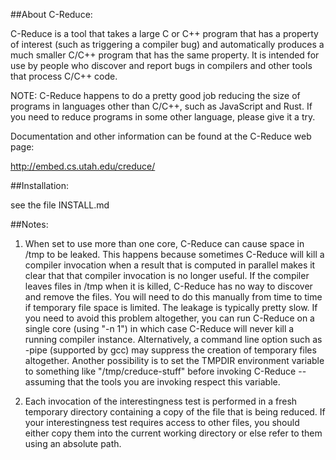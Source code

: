 ##About C-Reduce:


C-Reduce is a tool that takes a large C or C++ program that has a
property of interest (such as triggering a compiler bug) and
automatically produces a much smaller C/C++ program that has the same
property.  It is intended for use by people who discover and report
bugs in compilers and other tools that process C/C++ code.

NOTE: C-Reduce happens to do a pretty good job reducing the size of
programs in languages other than C/C++, such as JavaScript and Rust.
If you need to reduce programs in some other language, please give it
a try.

Documentation and other information can be found at the C-Reduce web
page:

  http://embed.cs.utah.edu/creduce/


##Installation:


see the file INSTALL.md


##Notes:


1. When set to use more than one core, C-Reduce can cause space in
/tmp to be leaked. This happens because sometimes C-Reduce will kill a
compiler invocation when a result that is computed in parallel makes
it clear that that compiler invocation is no longer useful. If the
compiler leaves files in /tmp when it is killed, C-Reduce has no way
to discover and remove the files. You will need to do this manually
from time to time if temporary file space is limited. The leakage is
typically pretty slow. If you need to avoid this problem altogether,
you can run C-Reduce on a single core (using "-n 1") in which case
C-Reduce will never kill a running compiler instance. Alternatively, a
command line option such as -pipe (supported by gcc) may suppress the
creation of temporary files altogether. Another possibility is to set
the TMPDIR environment variable to something like "/tmp/creduce-stuff"
before invoking C-Reduce -- assuming that the tools you are invoking
respect this variable.

2. Each invocation of the interestingness test is performed in a fresh
temporary directory containing a copy of the file that is being
reduced. If your interestingness test requires access to other files,
you should either copy them into the current working directory or else
refer to them using an absolute path.
